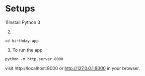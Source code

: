 

# Setups

1)Install Python 3 

2)
```
cd birthday-app
```

3) To run the app

```
python -m http.server 8000
```

visit http://localhost:8000 or http://127.0.0.1:8000 in your browser.

